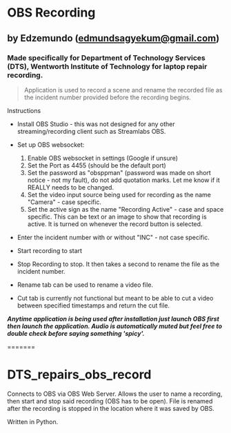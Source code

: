 # OBS Recording

## by Edzemundo (edmundsagyekum@gmail.com)

### Made specifically for Department of Technology Services (DTS), Wentworth Institute of Technology for laptop repair recording.

>Application is used to record a scene and rename the recorded file as the incident number provided before the recording begins.

Instructions

- Install OBS Studio - this was not designed for any other streaming/recording client such as Streamlabs OBS.

- Set up OBS websocket:

  1. Enable OBS websocket in settings (Google if unsure)
  2. Set the Port as 4455 (should be the default port)
  3. Set the password as "obsppman" (password was made on short notice - not my fault), do not add quotation marks. Let me know if it REALLY needs to be changed.
  4.  Set the video input source being used for recording as the name "Camera" - case specific.
  5.  Set the active sign as the name "Recording Active" - case and space specific. This can be text or an image to show that recording is active. It is turned on whenever the record button is selected.

- Enter the incident number with or without "INC" - not case specific.

- Start recording to start

- Stop Recording to stop. It then takes a second to rename the file as the incident number. 

- Rename tab can be used to rename a video file.

- Cut tab is currently not functional but meant to be able to cut a video between specified timestamps and return the cut file.

***Anytime application is being used after installation just launch OBS first then launch the application. Audio is automatically muted but feel free to double check before saying something 'spicy'.***

=======
# DTS_repairs_obs_record

Connects to OBS via OBS Web Server. Allows the user to name a recording, then start and stop said recording (OBS has to be open). File is renamed after the recording is stopped in the location where it was saved by OBS.

Written in Python.
